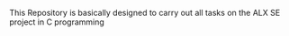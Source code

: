 This Repository is basically designed to carry out all tasks on the ALX SE project in C programming
